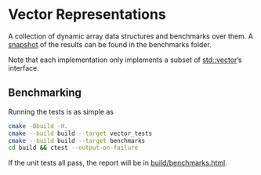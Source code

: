 # Vector Representations

A collection of dynamic array data structures and benchmarks over them. A [snapshot](benchmarks/results.pdf) of the results can be found in the benchmarks folder.

Note that each implementation only implements a subset of [std::vector][]’s interface.

[std::vector]: http://en.cppreference.com/w/cpp/container/vector



## Benchmarking

Running the tests is as simple as

```sh
cmake -Bbuild -H.
cmake --build build --target vector_tests
cmake --build build --target benchmarks
cd build && ctest --output-on-failure
```

If the unit tests all pass, the report will be in [build/benchmarks.html](build/benchmarks.html).

